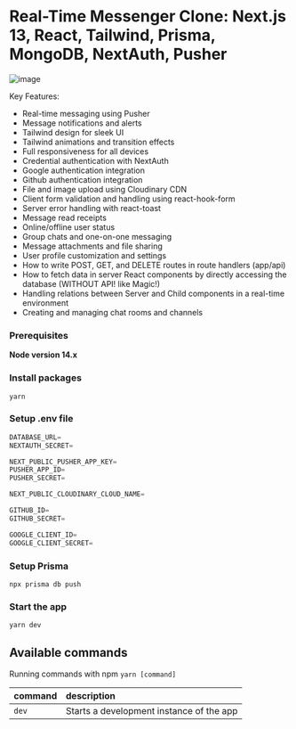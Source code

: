 # Real-Time Messenger Clone: Next.js 13, React, Tailwind, Prisma, MongoDB, NextAuth, Pusher

![image](https://github.com/MarJaysonSanAgustin/messenger-clone/assets/15644699/cca6014b-77e3-48eb-9ec3-7611b35d6b72)

Key Features:

- Real-time messaging using Pusher
- Message notifications and alerts
- Tailwind design for sleek UI
- Tailwind animations and transition effects
- Full responsiveness for all devices
- Credential authentication with NextAuth
- Google authentication integration
- Github authentication integration
- File and image upload using Cloudinary CDN
- Client form validation and handling using react-hook-form
- Server error handling with react-toast
- Message read receipts
- Online/offline user status
- Group chats and one-on-one messaging
- Message attachments and file sharing
- User profile customization and settings
- How to write POST, GET, and DELETE routes in route handlers (app/api)
- How to fetch data in server React components by directly accessing the database (WITHOUT API! like Magic!)
- Handling relations between Server and Child components in a real-time environment
- Creating and managing chat rooms and channels

### Prerequisites

**Node version 14.x**

### Install packages

```shell
yarn
```

### Setup .env file

```js
DATABASE_URL=
NEXTAUTH_SECRET=

NEXT_PUBLIC_PUSHER_APP_KEY=
PUSHER_APP_ID=
PUSHER_SECRET=

NEXT_PUBLIC_CLOUDINARY_CLOUD_NAME=

GITHUB_ID=
GITHUB_SECRET=

GOOGLE_CLIENT_ID=
GOOGLE_CLIENT_SECRET=
```

### Setup Prisma

```shell
npx prisma db push

```

### Start the app

```shell
yarn dev
```

## Available commands

Running commands with npm `yarn [command]`

| command | description                              |
| :------ | :--------------------------------------- |
| `dev`   | Starts a development instance of the app |
